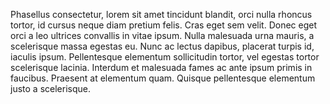 Phasellus consectetur, lorem sit amet tincidunt blandit, orci nulla rhoncus tortor, id cursus neque diam pretium felis.
Cras eget sem velit. Donec eget orci a leo ultrices convallis in vitae ipsum.
Nulla malesuada urna mauris, a scelerisque massa egestas eu.
Nunc ac lectus dapibus, placerat turpis id, iaculis ipsum.
Pellentesque elementum sollicitudin tortor, vel egestas tortor scelerisque lacinia.
Interdum et malesuada fames ac ante ipsum primis in faucibus. Praesent at elementum quam.
Quisque pellentesque elementum justo a scelerisque.
